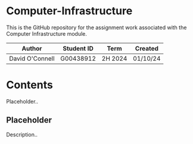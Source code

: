 # Computer-Infrastructure  
This is the GitHub repository for the assignment work associated with the Computer Infrastructure module.  
 
| Author  | Student ID  | Term  | Created  |  
|----------|---------|---------|---------|  
| David O'Connell  | G00438912  | 2H 2024  |  01/10/24  |  

# Contents  
Placeholder.. 
## Placeholder  
Description..
